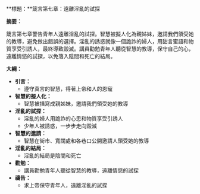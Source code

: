 **標題：**箴言第七章：遠離淫亂的試探

**摘要：**

箴言第七章警告青年人遠離淫亂的試探。智慧被擬人化為親姊妹，邀請我們領受她的教導，避免做出錯誤的選擇。淫亂的誘惑就像一個詭詐的婦人，用甜言蜜語和物質享受引誘人，最終導致毀滅。講員勸勉青年人聽從智慧的教導，保守自己的心，遠離情慾的試探，以免落入陰間和死亡的結局。

**大綱：**

* **引言：**
    * 遵守真言的智慧，得著上帝和人的恩寵
* **智慧的擬人化：**
    * 智慧被描寫成親姊妹，邀請我們領受她的教導
* **淫亂的試探：**
    * 淫亂的婦人用詭詐的心思和物質享受引誘人
    * 少年人被誘惑，一步步走向毀滅
* **智慧的邀請：**
    * 智慧在街市、寬闊處和各巷口公開邀請人領受她的教導
* **淫亂的結局：**
    * 淫亂的結局是陰間和死亡
* **勸勉：**
    * 講員勸勉青年人聽從智慧的教導，遠離情慾的試探
* **禱告：**
    * 求上帝保守青年人，遠離淫亂的試探